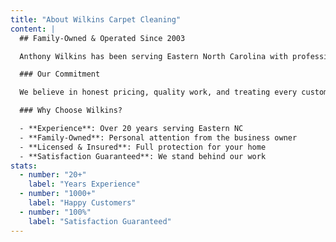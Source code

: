 ```yaml
---
title: "About Wilkins Carpet Cleaning"
content: |
  ## Family-Owned & Operated Since 2003

  Anthony Wilkins has been serving Eastern North Carolina with professional carpet cleaning services for over 20 years. What started as a small family business has grown into the most trusted carpet cleaning service in Rocky Mount, Wilson, and Tarboro.

  ### Our Commitment

  We believe in honest pricing, quality work, and treating every customer like family. That's why we're licensed, bonded, and insured, and we stand behind every job with our 100% satisfaction guarantee.

  ### Why Choose Wilkins?

  - **Experience**: Over 20 years serving Eastern NC
  - **Family-Owned**: Personal attention from the business owner
  - **Licensed & Insured**: Full protection for your home
  - **Satisfaction Guaranteed**: We stand behind our work
stats:
  - number: "20+"
    label: "Years Experience"
  - number: "1000+"
    label: "Happy Customers"
  - number: "100%"
    label: "Satisfaction Guaranteed"
---
```

